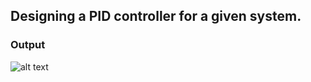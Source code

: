## Designing a PID controller for a given system.

### Output
![alt text](https://github.com/Bakar31/RUET-Sessional-Codes/blob/master/2-2%5BModeling%20and%20Simulation%20Sessional%5D/Designing%20a%20PID%20controller/PID%20output.png)